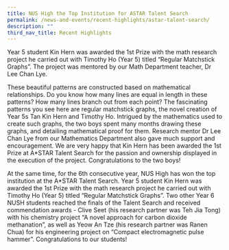 ```yaml
---
title: NUS High the Top Institution for ASTAR Talent Search
permalink: /news-and-events/recent-highlights/astar-talent-search/
description: ""
third_nav_title: Recent Highlights
---
```

Year 5 student Kin Hern was awarded the 1st Prize with the math research project he carried out with Timothy Ho (Year 5) titled “Regular Matchstick Graphs”. The project was mentored by our Math Department teacher, Dr Lee Chan Lye.

These beautiful patterns are constructed based on mathematical relationships. Do you know how many lines are equal in length in these patterns? How many lines branch out from each point? The fascinating patterns you see here are regular matchstick graphs, the novel creation of Year 5s Tan Kin Hern and Timothy Ho. Intrigued by the mathematics used to create such graphs, the two boys spent many months drawing these graphs, and detailing mathematical proof for them. Research mentor Dr Lee Chan Lye from our Mathematics Department also gave much support and encouragement. We are very happy that Kin Hern has been awarded the 1st Prize at A\*STAR Talent Search for the passion and ownership displayed in the execution of the project. Congratulations to the two boys!  
  
At the same time, for the 6th consecutive year, NUS High has won the top institution at the A\*STAR Talent Search. Year 5 student Kin Hern was awarded the 1st Prize with the math research project he carried out with Timothy Ho (Year 5) titled “Regular Matchstick Graphs”. Two other Year 6 NUSH students reached the finals of the Talent Search and received commendation awards - Clive Seet (his research partner was Teh Jia Tong) with his chemistry project “A novel approach for carbon dioxide methanation”, as well as Yeow An Tze (his research partner was Ranen Chua) for his engineering project on “Compact electromagnetic pulse hammer”. Congratulations to our students!